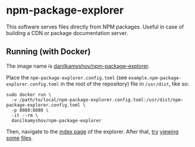 # npm-package-explorer

This software serves files directly from NPM packages. Useful in case of building a CDN or package documentation server.

## Running (with Docker)

The image name is [danilkamyshov/npm-package-explorer](https://hub.docker.com/r/danilkamyshov/npm-package-explorer).

Place the `npm-package-explorer.config.toml` (see `example.npm-package-explorer.config.toml` in the root of the repository) file in `/usr/dist`, like so:

```
sudo docker run \
  -v /path/to/local/npm-package-explorer.config.toml:/usr/dist/npm-package-explorer.config.toml \
  -p 8080:8080 \
  -it --rm \
  danilkamyshov/npm-package-explorer
```

Then, navigate to the [index page](http://localhost:8080/) of the explorer. After that, [try](http://localhost:8080/show/react/17.0.0/README.md) [viewing](http://localhost:8080/show/react/17.0.0/umd/react.development.js) [some](http://localhost:8080/show/react/17.0.0/index.js) [files](http://localhost:8080/show/react/17.0.0/build-info.json).

